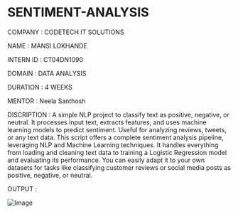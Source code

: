 # SENTIMENT-ANALYSIS

COMPANY : CODETECH IT SOLUTIONS

NAME : MANSI LOKHANDE

INTERN ID : CT04DN1090

DOMAIN : DATA ANALYSIS 

DURATION : 4 WEEKS

MENTOR : Neela Santhosh

DISCRIPTION :
A simple NLP project to classify text as positive, negative, or neutral. It processes input text, extracts features, and uses machine learning models to predict sentiment. Useful for analyzing reviews, tweets, or any text data.
This script offers a complete sentiment analysis pipeline, leveraging NLP and Machine Learning techniques. It handles everything from loading and cleaning text data to training a Logistic Regression model and evaluating its performance. You can easily adapt it to your own datasets for tasks like classifying customer reviews or social media posts as positive, negative, or neutral.

OUTPUT : 

![Image](https://github.com/user-attachments/assets/db450efa-f9b1-41f0-b0f9-92bc59cbb0e7)
